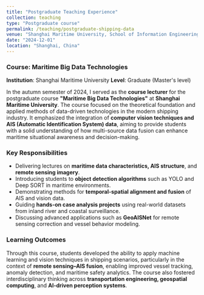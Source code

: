 ```yaml
---
title: "Postgraduate Teaching Experience"
collection: teaching
type: "Postgraduate course"
permalink: /teaching/postgraduate-shipping-data
venue: "Shanghai Maritime University, School of Information Engineering"
date: "2024-12-01"
location: "Shanghai, China"
---
```


### Course: Maritime Big Data Technologies 
**Institution**: Shanghai Maritime University
**Level**: Graduate (Master's level)

In the autumn semester of 2024, I served as the **course lecturer** for the postgraduate course **"Maritime Big Data Technologies"** at **Shanghai Maritime University**. The course focused on the theoretical foundation and applied methods of data-driven technologies in the modern shipping industry. It emphasized the integration of **computer vision techniques and AIS (Automatic Identification System) data**, aiming to provide students with a solid understanding of how multi-source data fusion can enhance maritime situational awareness and decision-making.

### Key Responsibilities

- Delivering lectures on **maritime data characteristics, AIS structure**, and **remote sensing imagery**.
- Introducing students to **object detection algorithms** such as YOLO and Deep SORT in maritime environments.
- Demonstrating methods for **temporal-spatial alignment and fusion** of AIS and vision data.
- Guiding **hands-on case analysis projects** using real-world datasets from inland river and coastal surveillance.
- Discussing advanced applications such as **GeoAISNet** for remote sensing correction and vessel behavior modeling.

### Learning Outcomes

Through this course, students developed the ability to apply machine learning and vision techniques in shipping scenarios, particularly in the context of **remote sensing–AIS fusion**, enabling improved vessel tracking, anomaly detection, and maritime safety analytics. The course also fostered interdisciplinary thinking across **transportation engineering, geospatial computing**, and **AI-driven perception systems**.
